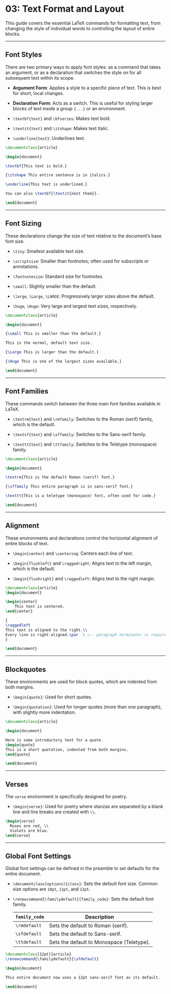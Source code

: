 # 03: Text Format and Layout

This guide covers the essential LaTeX commands for formatting text, from changing the style of individual words to controlling the layout of entire blocks.

---

## Font Styles

There are two primary ways to apply font styles: as a command that takes an argument, or as a declaration that switches the style on for all subsequent text within its scope.

- **Argument Form**: Applies a style to a specific piece of text. This is best for short, local changes.

- **Declaration Form**: Acts as a switch. This is useful for styling larger blocks of text inside a group `{...}` or an environment.

- `\textbf{text}` and `\bfseries`: Makes text bold.

- `\textit{text}` and `\itshape`: Makes text italic.

- `\underline{text}`: Underlines text.

```latex
\documentclass{article}

\begin{document}

\textbf{This text is bold.}

{\itshape This entire sentence is in italics.}

\underline{This text is underlined.}

You can also \textbf{\textit{nest them}}.

\end{document}
```

---

## Font Sizing

These declarations change the size of text relative to the document’s base font size. 

- `\tiny`: Smallest available text size.

- `\scriptsize`: Smaller than footnotes; often used for subscripts or annotations.

- `\footnotesize`: Standard size for footnotes.

- `\small`: Slightly smaller than the default.

- `\large`, `\Large`, `\LARGE`: Progressively larger sizes above the default.

- `\huge`, `\Huge`: Very large and largest text sizes, respectively.

```latex
\documentclass{article}

\begin{document}

{\small This is smaller than the default.}

This is the normal, default text size.

{\Large This is larger than the default.}

{\Huge This is one of the largest sizes available.}

\end{document}
```

---

## Font Families

These commands switch between the three main font families available in LaTeX.

- `\textrm{text}` and `\rmfamily`: Switches to the Roman (serif) family, which is the default.

- `\textsf{text}` and `\sffamily`: Switches to the Sans-serif family.

- `\texttt{text}` and `\ttfamily`: Switches to the Teletype (monospace) family.

```latex
\documentclass{article}

\begin{document}

\textrm{This is the default Roman (serif) font.}

{\sffamily This entire paragraph is in sans-serif font.}

\texttt{This is a teletype (monospace) font, often used for code.}

\end{document}
```

---

## Alignment

These environments and declarations control the horizontal alignment of entire blocks of text.

- `\begin{center}` and `\centering`: Centers each line of text.
  
- `\begin{flushleft}` and `\raggedright`: Aligns text to the left margin, which is the default.
  
- `\begin{flushright}` and `\raggedleft`: Aligns text to the right margin.

```latex
\documentclass{article}
\begin{document}

\begin{center}
    This text is centered.
\end{center}

{
\raggedleft
This text is aligned to the right.\\
Every line is right-aligned.\par  % <-- paragraph terminator is required
}

\end{document}
```

---

## Blockquotes

These environments are used for block quotes, which are indented from both margins.

- `\begin{quote}`: Used for short quotes.

- `\begin{quotation}`: Used for longer quotes (more than one paragraph), with slightly more indentation.

```latex
\documentclass{article}

\begin{document}

Here is some introductory text for a quote.
\begin{quote}
This is a short quotation, indented from both margins.
\end{quote}

\end{document}
```

---

## Verses

The `verse` environment is specifically designed for poetry.

- `\begin{verse}`: Used for poetry where stanzas are separated by a blank line and line breaks are created with `\\`.

```latex
\begin{verse}
  Roses are red, \\
  Violets are blue.
\end{verse}
```

---

## Global Font Settings

Global font settings can be defined in the preamble to set defaults for the entire document.

- `\documentclass[options]{class}`: Sets the default font size. Common size options are `10pt`, `11pt`, and `12pt`.

- `\renewcommand{\familydefault}{family_code}`: Sets the default font family.

  | `family_code` | Description                               |
  | ------------- | ----------------------------------------- |
  | `\rmdefault`  | Sets the default to Roman (serif).        |
  | `\sfdefault`  | Sets the default to Sans-serif.           |
  | `\ttdefault`  | Sets the default to Monospace (Teletype). |

```latex
\documentclass[12pt]{article}
\renewcommand{\familydefault}{\sfdefault}

\begin{document}

This entire document now uses a 12pt sans-serif font as its default.

\end{document}
```
